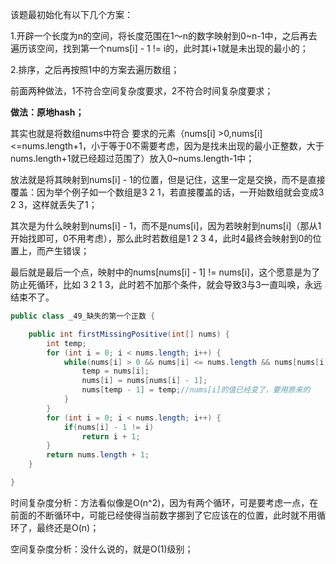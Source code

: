 该题最初始化有以下几个方案：

1.开辟一个长度为n的空间，将长度范围在1～n的数字映射到0~n-1中，之后再去遍历该空间，找到第一个nums[i] - 1 != i的，此时其i+1就是未出现的最小的；

2.排序，之后再按照1中的方案去遍历数组；

前面两种做法，1不符合空间复杂度要求，2不符合时间复杂度要求；

**做法：原地hash；**

其实也就是将数组nums中符合 要求的元素（nums[i] >0,nums[i]<=nums.length+1，小于等于0不需要考虑，因为是找未出现的最小正整数，大于nums.length+1就已经超过范围了）放入0~nums.length-1中；

放法就是将其映射到nums[i] - 1的位置，但是记住，这里一定是交换，而不是直接覆盖：因为举个例子如一个数组是3 2 1，若直接覆盖的话，一开始数组就会变成3 2 3，这样就丢失了1；

其次是为什么映射到nums[i] - 1，而不是nums[i]，因为若映射到nums[i]（那从1开始找即可，0不用考虑），那么此时若数组是1 2 3 4，此时4最终会映射到0的位置上，而产生错误；

最后就是最后一个点，映射中的nums[nums[i] - 1] != nums[i]，这个愿意是为了防止死循环，比如 3 2 1 3，此时若不加那个条件，就会导致3与3一直叫唤，永远结束不了。

```java
public class _49_缺失的第一个正数 {

    public int firstMissingPositive(int[] nums) {
        int temp;
        for (int i = 0; i < nums.length; i++) {
            while(nums[i] > 0 && nums[i] <= nums.length && nums[nums[i] - 1] != nums[i]){
                temp = nums[i];
                nums[i] = nums[nums[i] - 1];
                nums[temp - 1] = temp;//nums[i]的值已经变了，要用原来的
            }
        }
        for (int i = 0; i < nums.length; i++) {
            if(nums[i] - 1 != i)
                return i + 1;
        }
        return nums.length + 1;
    }

}

```

时间复杂度分析：方法看似像是O(n^2)，因为有两个循环，可是要考虑一点，在前面的不断循环中，可能已经使得当前数字挪到了它应该在的位置，此时就不用循环了，最终还是O(n)；

空间复杂度分析：没什么说的，就是O(1)级别；